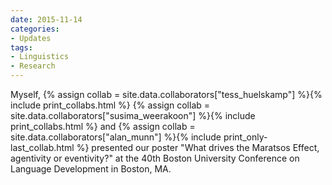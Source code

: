 ```yaml
---
date: 2015-11-14
categories:
- Updates
tags:
- Linguistics
- Research
---
```


<p>
Myself, 
{% assign collab = site.data.collaborators["tess_huelskamp"] %}{% include print_collabs.html %}
{% assign collab = site.data.collaborators["susima_weerakoon"] %}{% include print_collabs.html %}
and {% assign collab = site.data.collaborators["alan_munn"] %}{% include print_only-last_collab.html %}
presented our poster "What drives the Maratsos Effect, agentivity or eventivity?" at the 40th Boston University Conference on Language Development in Boston, MA.
</p>